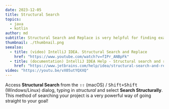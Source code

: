 ```yaml
---
date: 2023-12-05
title: Structural Search
topics:
  - java
  - kotlin
author: md
subtitle: Structural Search and Replace is very helpful for finding exactly what you need in your project.
thumbnail: ./thumbnail.png
seealso:
  - title: (video) IntelliJ IDEA. Structural Search and Replace
    href: "https://www.youtube.com/watch?v=fIPr_ANBpFk"
  - title: (documentation) IntelliJ IDEA Help - Structural search and replace
    href: "https://www.jetbrains.com/help/idea/structural-search-and-replace.html"
video: "https://youtu.be/vX05utYQXXQ"
---
```


Access **Structural Search** from the <kbd>⇧⇧</kbd> (macOS) / <kbd>Shift+Shift</kbd> (Windows/Linux) dialog, typing in _structural_ and select **Search Structurally**. This method of searching your project is a very powerful way of going straight to your goal!
